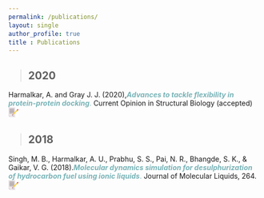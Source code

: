 ```yaml
---
permalink: /publications/
layout: single
author_profile: true
title : Publications
---
```


>## 2020

Harmalkar, A. and Gray J. J. (2020),<span style="color:#78b3b7">***Advances to tackle flexibility in protein-protein docking***.</span> Current Opinion in Structural Biology (accepted) <a href="https://arxiv.org/abs/2010.07455" target="_blank"><img src="../assets/images/bibtex.png" title="bibtex" width="20px"/></a>

>## 2018

Singh, M. B., Harmalkar, A. U., Prabhu, S. S., Pai, N. R., Bhangde, S. K., & Gaikar, V. G. (2018).<span style="color:#78b3b7">***Molecular dynamics simulation for desulphurization of hydrocarbon fuel using ionic liquids***.</span> Journal of Molecular Liquids, 264. <a href="https://doi.org/10.1016/j.molliq.2018.05.088" target="_blank"><img src="../assets/images/bibtex.png" title="bibtex" width="20px"/></a>


